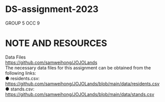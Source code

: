 # DS-assignment-2023
GROUP 5 OCC 9

# **NOTE AND RESOURCES**
Data Files <br>
https://github.com/samweihong/JOJOLands <br>
The necessary data files for this assignment can be obtained from the following links: <br>
● residents.csv: https://github.com/samweihong/JOJOLands/blob/main/data/residents.csv <br>
● stands.csv: https://github.com/samweihong/JOJOLands/blob/main/data/stands.csv
 <br>

